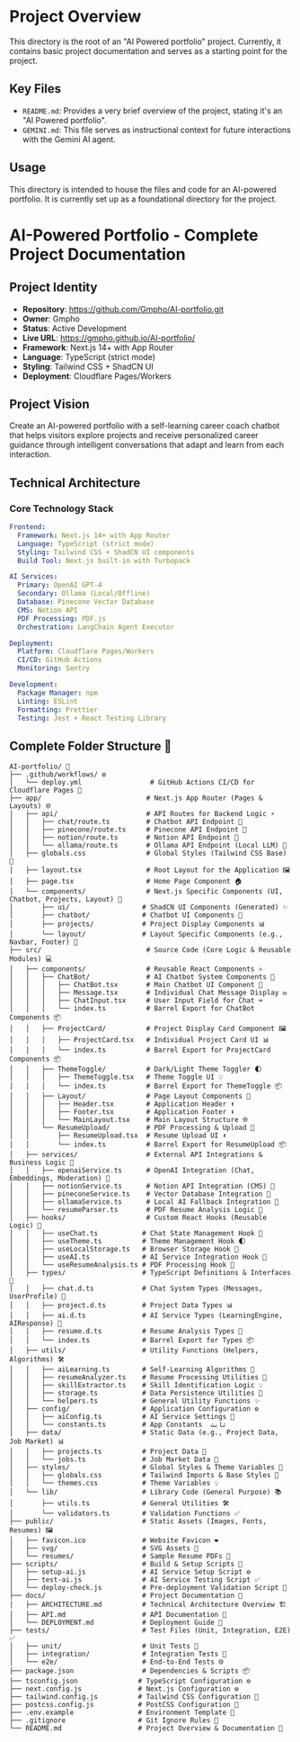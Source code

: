 # Project Overview

This directory is the root of an "AI Powered portfolio" project. Currently, it contains basic project documentation and serves as a starting point for the project.

## Key Files

*   `README.md`: Provides a very brief overview of the project, stating it's an "AI Powered portfolio".
*   `GEMINI.md`: This file serves as instructional context for future interactions with the Gemini AI agent.

## Usage

This directory is intended to house the files and code for an AI-powered portfolio. It is currently set up as a foundational directory for the project.

# AI-Powered Portfolio - Complete Project Documentation

## Project Identity
- **Repository**: https://github.com/Gmpho/AI-portfolio.git
- **Owner**: Gmpho
- **Status**: Active Development
- **Live URL**: https://gmpho.github.io/AI-portfolio/
- **Framework**: Next.js 14+ with App Router
- **Language**: TypeScript (strict mode)
- **Styling**: Tailwind CSS + ShadCN UI
- **Deployment**: Cloudflare Pages/Workers

## Project Vision

Create an AI-powered portfolio with a self-learning career coach chatbot that helps visitors explore projects and receive personalized career guidance through intelligent conversations that adapt and learn from each interaction.

## Technical Architecture

### Core Technology Stack
```yaml
Frontend:
  Framework: Next.js 14+ with App Router
  Language: TypeScript (strict mode)
  Styling: Tailwind CSS + ShadCN UI components
  Build Tool: Next.js built-in with Turbopack

AI Services:
  Primary: OpenAI GPT-4
  Secondary: Ollama (Local/Offline)
  Database: Pinecone Vector Database
  CMS: Notion API
  PDF Processing: PDF.js
  Orchestration: LangChain Agent Executor

Deployment:
  Platform: Cloudflare Pages/Workers
  CI/CD: GitHub Actions
  Monitoring: Sentry

Development:
  Package Manager: npm
  Linting: ESLint
  Formatting: Prettier
  Testing: Jest + React Testing Library
```

## Complete Folder Structure 📁

```
AI-portfolio/ 🚀
├── .github/workflows/ ⚙️
│   └── deploy.yml                 # GitHub Actions CI/CD for Cloudflare Pages 🚀
├── app/                          # Next.js App Router (Pages & Layouts) 🌐
│   ├── api/                      # API Routes for Backend Logic ⚡
│   │   ├── chat/route.ts         # Chatbot API Endpoint 💬
│   │   ├── pinecone/route.ts     # Pinecone API Endpoint 🌲
│   │   ├── notion/route.ts       # Notion API Endpoint 📝
│   │   └── ollama/route.ts       # Ollama API Endpoint (Local LLM) 🤖
│   ├── globals.css               # Global Styles (Tailwind CSS Base) 🎨
│   ├── layout.tsx                # Root Layout for the Application 🖼️
│   ├── page.tsx                  # Home Page Component 🏠
│   └── components/               # Next.js Specific Components (UI, Chatbot, Projects, Layout) 🧩
│       ├── ui/                  # ShadCN UI Components (Generated) ✨
│       ├── chatbot/             # Chatbot UI Components 💬
│       ├── projects/            # Project Display Components 📊
│       └── layout/              # Layout Specific Components (e.g., Navbar, Footer) 📐
├── src/                          # Source Code (Core Logic & Reusable Modules) 💻
│   ├── components/               # Reusable React Components ⚛️
│   │   ├── ChatBot/              # AI Chatbot System Components 🤖
│   │   │   ├── ChatBot.tsx       # Main Chatbot UI Component 💬
│   │   │   ├── Message.tsx       # Individual Chat Message Display ✉️
│   │   │   ├── ChatInput.tsx     # User Input Field for Chat ⌨️
│   │   │   └── index.ts          # Barrel Export for ChatBot Components 📦
│   │   ├── ProjectCard/          # Project Display Card Component 🖼️
│   │   │   ├── ProjectCard.tsx   # Individual Project Card UI 📊
│   │   │   └── index.ts          # Barrel Export for ProjectCard Components 📦
│   │   ├── ThemeToggle/          # Dark/Light Theme Toggler 🌓
│   │   │   ├── ThemeToggle.tsx   # Theme Toggle UI 💡
│   │   │   └── index.ts          # Barrel Export for ThemeToggle 📦
│   │   ├── Layout/               # Page Layout Components 📐
│   │   │   ├── Header.tsx        # Application Header ⬆️
│   │   │   ├── Footer.tsx        # Application Footer ⬇️
│   │   │   └── MainLayout.tsx    # Main Layout Structure 🌐
│   │   └── ResumeUpload/         # PDF Processing & Upload 📄
│   │       ├── ResumeUpload.tsx  # Resume Upload UI ⬆️
│   │       └── index.ts          # Barrel Export for ResumeUpload 📦
│   ├── services/                 # External API Integrations & Business Logic 🔗
│   │   ├── openaiService.ts      # OpenAI Integration (Chat, Embeddings, Moderation) 🧠
│   │   ├── notionService.ts      # Notion API Integration (CMS) 📝
│   │   ├── pineconeService.ts    # Vector Database Integration 🌲
│   │   ├── ollamaService.ts      # Local AI Fallback Integration 🤖
│   │   └── resumeParser.ts       # PDF Resume Analysis Logic 📄
│   ├── hooks/                    # Custom React Hooks (Reusable Logic) 🎣
│   │   ├── useChat.ts           # Chat State Management Hook 💬
│   │   ├── useTheme.ts          # Theme Management Hook 🌓
│   │   ├── useLocalStorage.ts   # Browser Storage Hook 💾
│   │   ├── useAI.ts             # AI Service Integration Hook 🧠
│   │   └── useResumeAnalysis.ts # PDF Processing Hook 📄
│   ├── types/                   # TypeScript Definitions & Interfaces 🧩
│   │   ├── chat.d.ts            # Chat System Types (Messages, UserProfile) 💬
│   │   ├── project.d.ts         # Project Data Types 📊
│   │   ├── ai.d.ts              # AI Service Types (LearningEngine, AIResponse) 🧠
│   │   ├── resume.d.ts          # Resume Analysis Types 📄
│   │   └── index.ts             # Barrel Export for Types 📦
│   ├── utils/                   # Utility Functions (Helpers, Algorithms) 🛠️
│   │   ├── aiLearning.ts        # Self-Learning Algorithms 🧠
│   │   ├── resumeAnalyzer.ts    # Resume Processing Utilities 📄
│   │   ├── skillExtractor.ts    # Skill Identification Logic 💡
│   │   ├── storage.ts           # Data Persistence Utilities 💾
│   │   └── helpers.ts           # General Utility Functions ✨
│   ├── config/                  # Application Configuration ⚙️
│   │   ├── aiConfig.ts          # AI Service Settings 🧠
│   │   └── constants.ts         # App Constants  ثابت
│   ├── data/                    # Static Data (e.g., Project Data, Job Market) 📊
│   │   ├── projects.ts          # Project Data 📂
│   │   └── jobs.ts              # Job Market Data 💼
│   ├── styles/                  # Global Styles & Theme Variables 🎨
│   │   ├── globals.css          # Tailwind Imports & Base Styles 🌈
│   │   └── themes.css           # Theme Variables 💡
│   └── lib/                     # Library Code (General Purpose) 📚
│       ├── utils.ts             # General Utilities 🛠️
│       └── validators.ts        # Validation Functions ✅
├── public/                      # Static Assets (Images, Fonts, Resumes) 🖼️
│   ├── favicon.ico              # Website Favicon ❤️
│   ├── svg/                     # SVG Assets 📐
│   └── resumes/                 # Sample Resume PDFs 📄
├── scripts/                     # Build & Setup Scripts 📜
│   ├── setup-ai.js              # AI Service Setup Script ⚙️
│   ├── test-ai.js               # AI Service Testing Script ✅
│   └── deploy-check.js          # Pre-deployment Validation Script 🚀
├── docs/                        # Project Documentation 📝
│   ├── ARCHITECTURE.md          # Technical Architecture Overview 🏗️
│   ├── API.md                   # API Documentation 🔗
│   └── DEPLOYMENT.md            # Deployment Guide 🚀
├── tests/                       # Test Files (Unit, Integration, E2E) ✅
│   ├── unit/                    # Unit Tests 🧪
│   ├── integration/             # Integration Tests 🔗
│   └── e2e/                     # End-to-End Tests 🌐
├── package.json                 # Dependencies & Scripts 📦
├── tsconfig.json               # TypeScript Configuration ⚙️
├── next.config.js              # Next.js Configuration ⚙️
├── tailwind.config.js          # Tailwind CSS Configuration 🎨
├── postcss.config.js           # PostCSS Configuration 🎨
├── .env.example                # Environment Template 🔑
├── .gitignore                  # Git Ignore Rules 🚫
└── README.md                   # Project Overview & Documentation 📖
```
